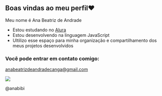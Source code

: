 ## Boas vindas ao meu perfil❤️

Meu nome é Ana Beatriz de Andrade

- Estou estudando no [Alura](https://www.alura.com.br)
- Estou desenvolvendo na linguagem JavaScript
- Ultilizo esse espaço para  minha organização e compartilhamento dos meus projetos desenvolvidos

### Você pode entrar em contato comigo:
anabeatrizdeandradecanga@gmail.com

![](https://media1.tenor.com/m/5LT51B0DSIoAAAAC/funny-animals-dog.gif)


@anabibi
